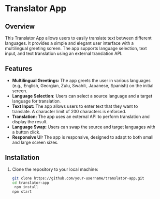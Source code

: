 # Translator App

## Overview

This Translator App allows users to easily translate text between different languages. It provides a simple and elegant user interface with a multilingual greeting screen. The app supports language selection, text input, and text translation using an external translation API.

## Features

- **Multilingual Greetings:** The app greets the user in various languages (e.g., English, Georgian, Zulu, Swahili, Japanese, Spanish) on the initial screen.
- **Language Selection:** Users can select a source language and a target language for translation.
- **Text Input:** The app allows users to enter text that they want to translate. A character limit of 200 characters is enforced.
- **Translation:** The app uses an external API to perform translation and display the result.
- **Language Swap:** Users can swap the source and target languages with a button click.
- **Responsive UI:** The app is responsive, designed to adapt to both small and large screen sizes.

## Installation

1. Clone the repository to your local machine:

   ```bash
   git clone https://github.com/your-username/translator-app.git
   cd translator-app
    npm install
   npm start

